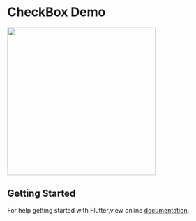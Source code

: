 # CheckBox Demo


<img src = "https://user-images.githubusercontent.com/40803579/55789211-adb26c80-5adb-11e9-86f1-3e914325a835.gif" width = "340">

## Getting Started
For help getting started with Flutter,view online [documentation](https://flutter.dev).
